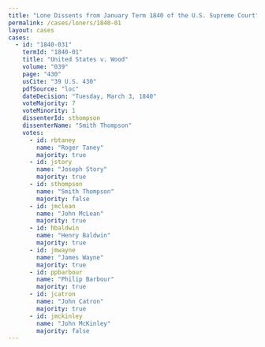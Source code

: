 ```yaml
---
title: "Lone Dissents from January Term 1840 of the U.S. Supreme Court"
permalink: /cases/loners/1840-01
layout: cases
cases:
  - id: "1840-031"
    termId: "1840-01"
    title: "United States v. Wood"
    volume: "039"
    page: "430"
    usCite: "39 U.S. 430"
    pdfSource: "loc"
    dateDecision: "Tuesday, March 3, 1840"
    voteMajority: 7
    voteMinority: 1
    dissenterId: sthompson
    dissenterName: "Smith Thompson"
    votes:
      - id: rbtaney
        name: "Roger Taney"
        majority: true
      - id: jstory
        name: "Joseph Story"
        majority: true
      - id: sthompson
        name: "Smith Thompson"
        majority: false
      - id: jmclean
        name: "John McLean"
        majority: true
      - id: hbaldwin
        name: "Henry Baldwin"
        majority: true
      - id: jmwayne
        name: "James Wayne"
        majority: true
      - id: ppbarbour
        name: "Philip Barbour"
        majority: true
      - id: jcatron
        name: "John Catron"
        majority: true
      - id: jmckinley
        name: "John McKinley"
        majority: false
---
```

